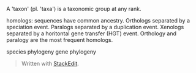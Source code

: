 A 'taxon' (pl. 'taxa') is a taxonomic group at any rank.

homologs: sequences have common ancestry.
Orthologs separated by a speciation event.
Paralogs separated by a duplication event.
Xenologs separated by a horitontal gene transfer (HGT) event.
Orthology and paralogy are the most frequent homologs.

species phylogeny
gene phylogeny

> Written with [StackEdit](https://stackedit.io/).
<!--stackedit_data:
eyJoaXN0b3J5IjpbMTA4ODM4MjE5NCwtMjA2MTQ5MzkyMywtND
MxMzA4MDYwLDIwNDQ5ODU2ODcsNzMwOTk4MTE2XX0=
-->